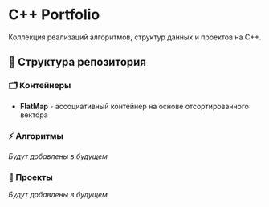 # C++ Portfolio

Коллекция реализаций алгоритмов, структур данных и проектов на C++.

## 📁 Структура репозитория

### 🗂️ Контейнеры
- **FlatMap** - ассоциативный контейнер на основе отсортированного вектора

### ⚡ Алгоритмы
*Будут добавлены в будущем*

### 🚀 Проекты
*Будут добавлены в будущем*
